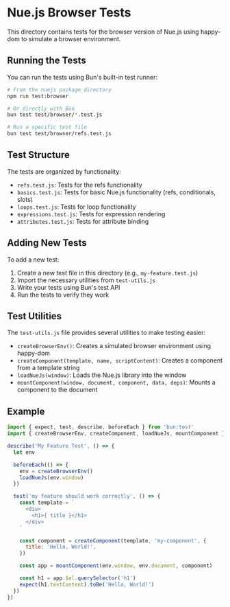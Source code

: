 # Nue.js Browser Tests

This directory contains tests for the browser version of Nue.js using happy-dom to simulate a browser environment.

## Running the Tests

You can run the tests using Bun's built-in test runner:

```bash
# From the nuejs package directory
npm run test:browser

# Or directly with Bun
bun test test/browser/*.test.js

# Run a specific test file
bun test test/browser/refs.test.js
```

## Test Structure

The tests are organized by functionality:

- `refs.test.js`: Tests for the refs functionality
- `basics.test.js`: Tests for basic Nue.js functionality (refs, conditionals, slots)
- `loops.test.js`: Tests for loop functionality
- `expressions.test.js`: Tests for expression rendering
- `attributes.test.js`: Tests for attribute binding

## Adding New Tests

To add a new test:

1. Create a new test file in this directory (e.g., `my-feature.test.js`)
2. Import the necessary utilities from `test-utils.js`
3. Write your tests using Bun's test API
4. Run the tests to verify they work

## Test Utilities

The `test-utils.js` file provides several utilities to make testing easier:

- `createBrowserEnv()`: Creates a simulated browser environment using happy-dom
- `createComponent(template, name, scriptContent)`: Creates a component from a template string
- `loadNueJs(window)`: Loads the Nue.js library into the window
- `mountComponent(window, document, component, data, deps)`: Mounts a component to the document

## Example

```javascript
import { expect, test, describe, beforeEach } from 'bun:test'
import { createBrowserEnv, createComponent, loadNueJs, mountComponent } from './test-utils.js'

describe('My Feature Test', () => {
  let env

  beforeEach(() => {
    env = createBrowserEnv()
    loadNueJs(env.window)
  })

  test('my feature should work correctly', () => {
    const template = `
      <div>
        <h1>{ title }</h1>
      </div>
    `

    const component = createComponent(template, 'my-component', {
      title: 'Hello, World!',
    })

    const app = mountComponent(env.window, env.document, component)

    const h1 = app.$el.querySelector('h1')
    expect(h1.textContent).toBe('Hello, World!')
  })
})
```
